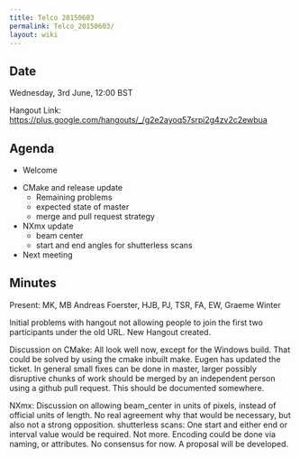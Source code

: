 ```yaml
---
title: Telco 20150603
permalink: Telco_20150603/
layout: wiki
---
```


Date
----

Wednesday, 3rd June, 12:00 BST

Hangout Link:
<https://plus.google.com/hangouts/_/g2e2ayoq57srpi2g4zv2c2ewbua>

Agenda
------

-   Welcome

<!-- -->

-   CMake and release update
    -   Remaining problems
    -   expected state of master
    -   merge and pull request strategy
-   NXmx update
    -   beam center
    -   start and end angles for shutterless scans
-   Next meeting

Minutes
-------

Present: MK, MB Andreas Foerster, HJB, PJ, TSR, FA, EW, Graeme Winter

Initial problems with hangout not allowing people to join the first two
participants under the old URL. New Hangout created.

Discussion on CMake: All look well now, except for the Windows build.
That could be solved by using the cmake inbuilt make. Eugen has updated
the ticket. In general small fixes can be done in master, larger
possibly disruptive chunks of work should be merged by an independent
person using a github pull request. This should be documented somewhere.

NXmx: Discussion on allowing beam\_center in units of pixels, instead of
official units of length. No real agreement why that would be necessary,
but also not a strong opposition. shutterless scans: One start and
either end or interval value would be required. Not more. Encoding could
be done via naming, or attributes. No consensus for now. A proposal will
be developed.
